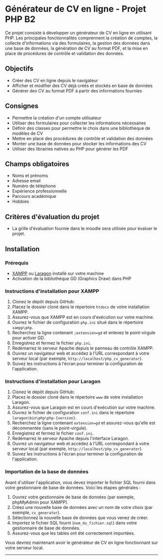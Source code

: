 # Générateur de CV en ligne - Projet PHP B2

Ce projet consiste à développer un générateur de CV en ligne en utilisant PHP. Les principales fonctionnalités comprennent la création de comptes, la collecte d'informations via des formulaires, la gestion des données dans une base de données, la génération de CV au format PDF, et la mise en place de procédures de contrôle et validation des données.

## Objectifs
- Créer des CV en ligne depuis le navigateur
- Afficher et modifier des CV déjà créés et stockés en base de données
- Générer des CV au format PDF à partir des informations fournies

## Consignes
- Permettre la création d'un compte utilisateur
- Utiliser des formulaires pour collecter les informations nécessaires
- Définir des classes pour permettre le choix dans une bibliothèque de modèles de CV
- Mettre en place des procédures de contrôle et validation des données
- Monter une base de données pour stocker les informations des CV
- Utiliser des librairies natives au PHP pour générer les PDF

## Champs obligatoires
- Noms et prénoms
- Adresse email
- Numéro de téléphone
- Expérience professionnelle
- Parcours académique
- Hobbies

## Critères d'évaluation du projet
- La grille d'évaluation fournie dans le moodle sera utilisée pour évaluer le projet.

## Installation

### Prérequis
- [XAMPP](https://www.apachefriends.org/index.html) ou [Laragon](https://laragon.org/) installé sur votre machine
- Activation de la bibliothèque GD (Graphics Draw) dans PHP

### Instructions d'installation pour XAMPP
1. Clonez le dépôt depuis GitHub:
2. Placez le dossier cloné dans le répertoire `htdocs` de votre installation XAMPP.
3. Assurez-vous que XAMPP est en cours d'exécution sur votre machine.
4. Ouvrez le fichier de configuration `php.ini` situé dans le répertoire `xampp\php`.
5. Recherchez la ligne contenant `;extension=gd` et enlevez le point-virgule pour activer GD.
6. Enregistrez et fermez le fichier `php.ini`.
7. Redémarrez le serveur Apache depuis le panneau de contrôle XAMPP.
8. Ouvrez un navigateur web et accédez à l'URL correspondant à votre serveur local (par exemple, `http://localhost/php_cv_generator`).
9. Suivez les instructions à l'écran pour terminer la configuration de l'application.

### Instructions d'installation pour Laragon
1. Clonez le dépôt depuis GitHub:
2. Placez le dossier cloné dans le répertoire `www` de votre installation Laragon.
3. Assurez-vous que Laragon est en cours d'exécution sur votre machine.
4. Ouvrez le fichier de configuration `conf.ini` dans le répertoire `laragon\bin\php\php-{version}`.
5. Recherchez la ligne contenant `extension=gd` et assurez-vous qu'elle est décommentée (sans le point-virgule).
6. Enregistrez et fermez le fichier `conf.ini`.
7. Redémarrez le serveur Apache depuis l'interface Laragon.
8. Ouvrez un navigateur web et accédez à l'URL correspondant à votre serveur local (par exemple, `http://localhost/php_cv_generator`).
9. Suivez les instructions à l'écran pour terminer la configuration de l'application.

### Importation de la base de données
Avant d'utiliser l'application, vous devez importer le fichier SQL fourni dans votre gestionnaire de base de données. Voici les étapes générales :
1. Ouvrez votre gestionnaire de base de données (par exemple, phpMyAdmin pour XAMPP).
2. Créez une nouvelle base de données avec un nom de votre choix (par exemple, `cv_generator`).
3. Sélectionnez la nouvelle base de données que vous venez de créer.
4. Importez le fichier SQL fourni (`nom_du_fichier.sql`) dans votre gestionnaire de base de données.
5. Assurez-vous que les tables ont été correctement importées.

Vous devriez maintenant avoir le générateur de CV en ligne fonctionnant sur votre serveur local.

---

